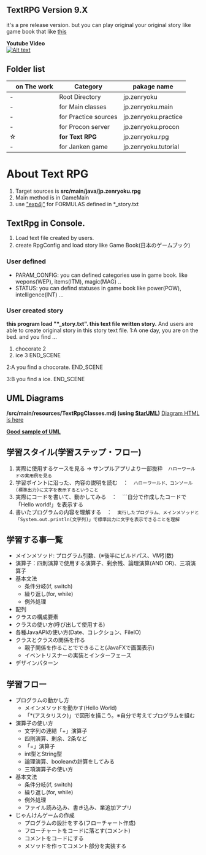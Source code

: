 ## TextRPG Version 9.X
it's a pre release version. but you can play original your original story like game book that like [this](https://ja.wikipedia.org/wiki/%E3%82%B2%E3%83%BC%E3%83%A0%E3%83%96%E3%83%83%E3%82%AF)

**Youtube Video**  
[![Alt text](https://img.youtube.com/vi/kMOwbxlu0xE/0.jpg)](https://www.youtube.com/watch?v=kMOwbxlu0xE)

## Folder list

|　on The work | Category | pakage name |
| ------------ | -------- | ----------- |
| - | Root Directory | jp.zenryoku |
| - | for Main classes | jp.zenryoku.main |
| - | for Practice sources | jp.zenryoku.practice |
| - | for Procon server | jp.zenryoku.procon |
| ☆ | <b>for Text RPG</b> | jp.zenryoku.rpg |
| - | for Janken game | jp.zenryoku.tutorial |

# About Text RPG
1. Target sources is **src/main/java/jp.zenryoku.rpg**
2. Main method is in GameMain
3. use ["exp4j"](https://lallafa.objecthunter.net/exp4j/) for FORMULAS defined in *_story.txt

## TextRpg in Console.
1. Load text file created by users.
2. create RpgConfig and load story like Game Book(日本のゲームブック)

### User defined
* PARAM_CONFIG: you can defined categories use in game book. like wepons(WEP), items(ITM), magic(MAG) .. 
* STATUS: you can defind statuses in game book like power(POW), intelligence(INT) ...

### User created story
**this program load "*_story.txt". this text file written story.** And users are able to create original story in this story text file.
<EX>
1:A
one day, you are on the bed. and you find ...
1. chocorate 2
2. ice 3
END_SCENE

2:A
you find a chocorate.
END_SCENE

3:B
you find a ice.
END_SCENE

## UML Diagrams
**/src/main/resources/TextRpgClasses.mdj (using [StarUML](https://staruml.io/))**
[Diagram HTML is here](https://zenryokuservice.github.io/ObjectOrientedPrograming/html-docs/index.html)

 **[Good sample of UML](https://www.tutorialspoint.com/uml/index.htm)**
 
## 学習スタイル(学習ステップ・フロー)
1. 実際に使用するケースを見る -> サンプルアプリより一部抜粋　```ハローワールドの実用例を見る ```
2. 学習ポイントに沿った、内容の説明を読む　：　```ハローワールド、コンソール(標準出力)に文字を表示するということ```
3. 実際にコードを書いて、動かしてみる　：　```自分で作成したコードで「Hello world!」を表示する
4. 書いたプログラムの内容を理解する　：　```実行したプログラム、メインメソッドと「System.out.println(文字列)」で標準出力に文字を表示できることを理解```
 
## 学習する事一覧
* メインメソッド: プログラム引数、(※後半にビルドパス、VM引数)
* 演算子：四則演算で使用する演算子、剰余残、論理演算(AND OR)、三項演算子
* 基本文法
  - 条件分岐(if, switch)
  - 繰り返し(for, while)
  - 例外処理
* 配列
* クラスの構成要素
* クラスの使い方(呼び出して使用する)
* 各種JavaAPIの使い方(Date、コレクション、FileIO)
* クラスとクラスの関係を作る
  - 親子関係を作ることでできること(JavaFXで画面表示)
  - イベントリスナーの実装とインターフェース
* デザインパターン

## 学習フロー
* プログラムの動かし方
  - メインメソッドを動かす(Hello World)
  - 「*(アスタリスク)」で図形を描こう。※自分で考えてプログラムを組む
* 演算子の使い方
  - 文字列の連結「+」演算子
  - 四則演算、剰余、2条など
  - 「=」演算子
  - int型とString型
  - 論理演算、booleanの計算をしてみる
  - 三項演算子の使い方
* 基本文法
  - 条件分岐(if, switch)
  - 繰り返し(for, while)
  - 例外処理
  - ファイル読み込み、書き込み、業追加アプリ
* じゃんけんゲームの作成
  - プログラムの設計をする(フローチャート作成)
  - フローチャートをコードに落とす(コメント)
  - コメントをコードにする
  - メソッドを作ってコメント部分を実装する
 
